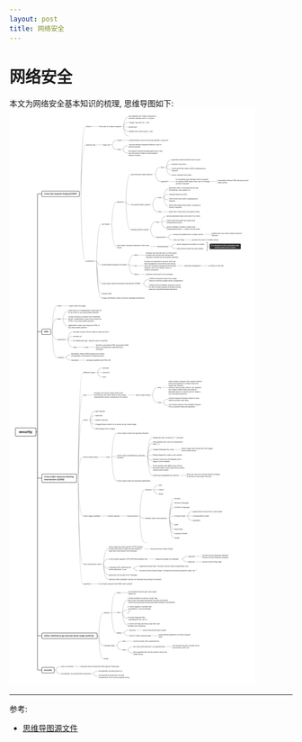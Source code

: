 ```yaml
---
layout: post
title: 网络安全
---
```


# 网络安全
本文为网络安全基本知识的梳理, 思维导图如下:
![思维导图](https://github.com/jituanlin/public-docs/blob/master/public-mindmaps/security.png?raw=true)


--- 
参考:
- [思维导图源文件](https://github.com/jituanlin/public-docs/blob/master/public-mindmaps/security.xmind)

